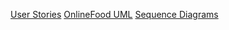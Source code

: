 [User Stories](https://github.com/KasraAzizzadeh/AP_Project_OnlineFood/files/14102945/User.Stories.pdf)
[OnlineFood UML](https://github.com/KasraAzizzadeh/AP_Project_OnlineFood/assets/119733785/be615508-4202-49d1-ad5b-3f2c620723a2)
[Sequence Diagrams](https://github.com/KasraAzizzadeh/AP_Project_OnlineFood/files/14102972/Sequence.Diagrams.zip)
